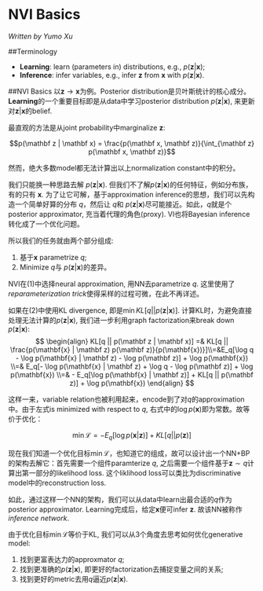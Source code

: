 # NVI Basics

*Written by Yumo Xu*

##Terminology

- **Learning**: learn (parameters in) distributions, e.g., $p(\mathbf z| \mathbf x)$;
- **Inference**: infer variables, e.g., infer $\mathbf z$ from $\mathbf x$ with $p(\mathbf z| \mathbf x)$.

##NVI Basics
以$\mathbf{z} \rightarrow \mathbf{x}$为例。Posterior distribution是贝叶斯统计的核心成分。**Learning**的一个重要目标即是从data中学习posterior distribution $p(\mathbf z | \mathbf x)$, 来更新对$\mathbf z|\mathbf x$的belief. 

最直观的方法是从joint probability中marginalize $\mathbf z$:

$$p(\mathbf z | \mathbf x) = \frac{p(\mathbf x, \mathbf z)}{\int_{\mathbf z} p(\mathbf x, \mathbf z)}$$

然而，绝大多数model都无法计算出以上normalization constant中的积分。

我们只能换一种思路去解 $p(\mathbf z | \mathbf x)$. 但我们不了解$p(\mathbf z | \mathbf x)$的任何特征，例如分布族，有的只有 $\mathbf x$. 为了让它可解，基于approximation inference的思想，我们可以先构造一个简单好算的分布 $q$，然后让 $q$和 $p(\mathbf z | \mathbf x)$尽可能接近。如此，$q$就是个posterior approximator, 充当着代理的角色(proxy). VI也将Bayesian inference转化成了一个优化问题。

所以我们的任务就由两个部分组成:

1. 基于$\mathbf x$ parametrize $q$;
2. Minimize $q$与 $p(\mathbf z | \mathbf x)$的差异。

NVI在(1)中选择neural approximation, 用NN去parametrize $q$. 这里使用了*reparameterization trick*使得采样的过程可微，在此不再详述。

如果在(2)中使用KL divergence, 即是$\min KL[q || p(\mathbf z | \mathbf x)]$. 计算KL时，为避免直接处理无法计算的$p(\mathbf z | \mathbf x)$, 我们进一步利用graph factorization来break down $p(\mathbf{z} | \mathbf x)$:
$$
\begin{align}
KL[q || p(\mathbf z | \mathbf x)] =& KL[q || \frac{p(\mathbf{x} | \mathbf z) p(\mathbf z)}{p(\mathbf{x})}]\\=&E_q[\log q - \log p(\mathbf{x} | \mathbf z) - \log p(\mathbf z)] + \log p(\mathbf{x}) \\=& E_q[- \log p(\mathbf{x} | \mathbf z) + \log q - \log p(\mathbf z)] + \log p(\mathbf{x}) \\=& - E_q[\log p(\mathbf{x} | \mathbf z)] + KL[q || p(\mathbf z)] + \log p(\mathbf{x})
\end{align}
$$

这样一来，variable relation也被利用起来，encode到了对$q$的approximation中。由于左式is minimized with respect to $q$, 右式中的$\log p(\mathbf x)$即为常数。故等价于优化：

$$\min \mathcal L = - E_q[\log p(\mathbf{x} | \mathbf z)] + KL[q || p(\mathbf z)]$$

现在我们知道一个优化目标$\min \mathcal L$，也知道它的组成，故可以设计出一个NN+BP的架构去解它：首先需要一个组件paramterize $q$, 之后需要一个组件基于$\mathbf z \sim q$计算出第一部分的likelihood loss. 这个liklihood loss可以类比为discriminative model中的reconstruction loss.

如此，通过这样一个NN的架构，我们可以从data中learn出最合适的$q$作为posterior approximator. Learning完成后，给定$\mathbf x$便可infer $\mathbf z$. 故该NN被称作*inference network*.

由于优化目标$\min \mathcal L$等价于KL, 我们可以从3个角度去思考如何优化generative model:

1. 找到更富表达力的approxmator $q$;
2. 找到更准确的$p(\mathbf z| \mathbf x)$, 即更好的factorization去捕捉变量之间的关系;
3. 找到更好的metric去用$q$逼近$p(\mathbf z| \mathbf x)$.
